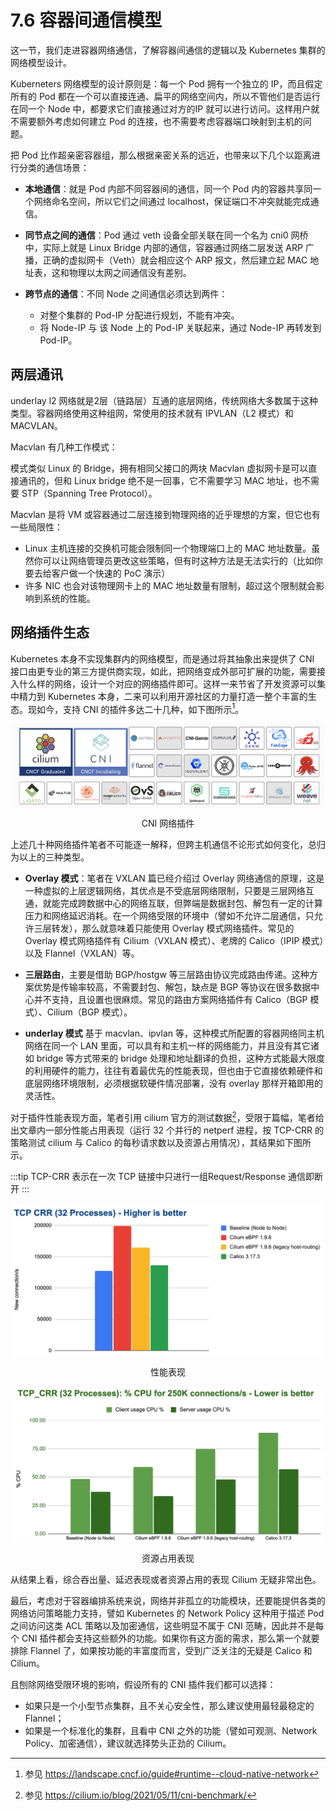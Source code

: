 # 7.6 容器间通信模型

这一节，我们走进容器网络通信，了解容器间通信的逻辑以及 Kubernetes 集群的网络模型设计。


Kuberneters 网络模型的设计原则是：每一个 Pod 拥有一个独立的 IP，而且假定所有的 Pod 都在一个可以直接连通、扁平的网络空间内，所以不管他们是否运行在同一个 Node 中，都要求它们直接通过对方的IP 就可以进行访问。这样用户就不需要额外考虑如何建立 Pod 的连接，也不需要考虑容器端口映射到主机的问题。


把 Pod 比作超亲密容器组，那么根据亲密关系的远近，也带来以下几个以距离进行分类的通信场景：

- **本地通信**：就是 Pod 内部不同容器间的通信，同一个 Pod 内的容器共享同一个网络命名空间，所以它们之间通过 localhost，保证端口不冲突就能完成通信。

- **同节点之间的通信**：Pod 通过 veth 设备全部关联在同一个名为 cni0 网桥中，实际上就是 Linux Bridge 内部的通信，容器通过网络二层发送 ARP 广播，正确的虚拟网卡（Veth）就会相应这个 ARP 报文，然后建立起 MAC 地址表，这和物理以太网之间通信没有差别。

- **跨节点的通信**：不同 Node 之间通信必须达到两件：
	- 对整个集群的 Pod-IP 分配进行规划，不能有冲突。
	- 将 Node-IP 与 该 Node 上的 Pod-IP 关联起来，通过 Node-IP 再转发到 Pod-IP。


## 两层通讯

underlay l2 网络就是2层（链路层）互通的底层网络，传统网络大多数属于这种类型。容器网络使用这种组网，常使用的技术就有 IPVLAN（L2 模式）和 MACVLAN。


Macvlan 有几种工作模式：

模式类似 Linux 的 Bridge，拥有相同父接口的两块 Macvlan 虚拟网卡是可以直接通讯的，但和 Linux bridge 绝不是一回事，它不需要学习 MAC 地址，也不需要 STP（Spanning Tree Protocol）。

Macvlan 是将 VM 或容器通过二层连接到物理网络的近乎理想的方案，但它也有一些局限性：
- Linux 主机连接的交换机可能会限制同一个物理端口上的 MAC 地址数量。虽然你可以让网络管理员更改这些策略，但有时这种方法是无法实行的（比如你要去给客户做一个快速的 PoC 演示） 
- 许多 NIC 也会对该物理网卡上的 MAC 地址数量有限制，超过这个限制就会影响到系统的性能。


## 网络插件生态

Kubernetes 本身不实现集群内的网络模型，而是通过将其抽象出来提供了 CNI 接口由更专业的第三方提供商实现，如此，把网络变成外部可扩展的功能，需要接入什么样的网络，设计一个对应的网络插件即可。这样一来节省了开发资源可以集中精力到 Kubernetes 本身，二来可以利用开源社区的力量打造一整个丰富的生态。现如今，支持 CNI 的插件多达二十几种，如下图所示[^1]。

<div  align="center">
	<img src="../assets/cni-plugin.png" width = "500"  align=center />
	<p>CNI 网络插件 </p>
</div>

上述几十种网络插件笔者不可能逐一解释，但跨主机通信不论形式如何变化，总归为以上的三种类型。



- **Overlay 模式**：笔者在 VXLAN 篇已经介绍过 Overlay 网络通信的原理，这是一种虚拟的上层逻辑网络，其优点是不受底层网络限制，只要是三层网络互通，就能完成跨数据中心的网络互联，但弊端是数据封包、解包有一定的计算压力和网络延迟消耗。在一个网络受限的环境中（譬如不允许二层通信，只允许三层转发），那么就意味着只能使用 Overlay 模式网络插件。常见的 Overlay 模式网络插件有 Cilium（VXLAN 模式）、老牌的 Calico（IPIP 模式）以及 Flannel（VXLAN）等。

- **三层路由**，主要是借助 BGP/hostgw 等三层路由协议完成路由传递。这种方案优势是传输率较高，不需要封包、解包，缺点是 BGP 等协议在很多数据中心并不支持，且设置也很麻烦。常见的路由方案网络插件有 Calico（BGP 模式）、Cilium（BGP 模式）。

- **underlay 模式** 基于 macvlan、ipvlan 等，这种模式所配置的容器网络同主机网络在同一个 LAN 里面，可以具有和主机一样的网络能力，并且没有其它诸如 bridge 等方式带来的 bridge 处理和地址翻译的负担，这种方式能最大限度的利用硬件的能力，往往有着最优先的性能表现，但也由于它直接依赖硬件和底层网络环境限制，必须根据软硬件情况部署，没有 overlay 那样开箱即用的灵活性。



对于插件性能表现方面，笔者引用 cilium 官方的测试数据[^2]，受限于篇幅，笔者给出文章内一部分性能占用表现（运行 32 个并行的 netperf 进程，按 TCP-CRR 的策略测试 cilium 与 Calico 的每秒请求数以及资源占用情况），其结果如下图所示。

:::tip TCP-CRR
表示在一次 TCP 链接中只进行一组Request/Response 通信即断开
:::

<div  align="center">
	<img src="../assets/bench_tcp_crr_32_processes.png" width = "500" align=center />
	<p>性能表现</p>
</div>
<div  align="center">
	<img src="../assets/bench_tcp_crr_32_processes_cpu.png" width = "500"  align=center />
	<p>资源占用表现</p>
</div>

从结果上看，综合吞出量、延迟表现或者资源占用的表现 Cilium 无疑非常出色。


最后，考虑对于容器编排系统来说，网络并非孤立的功能模块，还要能提供各类的网络访问策略能力支持，譬如 Kubernetes 的 Network Policy 这种用于描述 Pod 之间访问这类 ACL 策略以及加密通信，这些明显不属于 CNI 范畴，因此并不是每个 CNI 插件都会支持这些额外的功能。如果你有这方面的需求，那么第一个就要排除 Flannel 了，如果按功能的丰富度而言，受到广泛关注的无疑是 Calico 和 Cilium。

且刨除网络受限环境的影响，假设所有的 CNI 插件我们都可以选择：
- 如果只是一个小型节点集群，且不关心安全性，那么建议使用最轻最稳定的 Flannel；
- 如果是一个标准化的集群，且看中 CNI 之外的功能（譬如可观测、Network Policy、加密通信），建议就选择势头正劲的 Cilium。

[^1]: 参见 https://landscape.cncf.io/guide#runtime--cloud-native-network
[^2]: 参见 https://cilium.io/blog/2021/05/11/cni-benchmark/